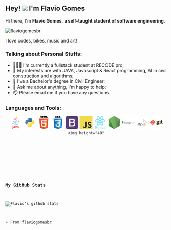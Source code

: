 ## Hey! <img src="https://raw.githubusercontent.com/iampavangandhi/iampavangandhi/master/gifs/Hi.gif" width="30px"> I'm Flavio Gomes

Hi there, I'm **Flavio Gomes**, **a self-taught student of software engineering**.
<p align="left"> <img src="https://komarev.com/ghpvc/?username=flaviogomesbr" alt="flaviogomesbr" /> </p> 

I love codes, bikes, music and art!

### Talking about Personal Stuffs:

- 👨🏽‍💻 I’m currently a fullstack student at RECODE pro; 
- 🤔 My interests are with JAVA, Javascript & React programming, AI in civil construction and algorithms;
- 💼 I've a Bachelor's degree in Civil Engineer;
- 💬 Ask me about anything, I'm happy to help;
- 📫 Please email me if you have any questions.

### Languages and Tools:

<p align="center">

  <div align="center">
  
<code><img height="40" 
src="https://raw.githubusercontent.com/devicons/devicon/master/icons/java/java-original-wordmark.svg"></code> <code><img height="40" src="https://raw.githubusercontent.com/github/explore/80688e429a7d4ef2fca1e82350fe8e3517d3494d/topics/python/python.png"></code> <code><img height="40" src="https://raw.githubusercontent.com/github/explore/80688e429a7d4ef2fca1e82350fe8e3517d3494d/topics/html/html.png"></code> <code><img height="40" src="https://raw.githubusercontent.com/github/explore/80688e429a7d4ef2fca1e82350fe8e3517d3494d/topics/css/css.png"></code> <code><img height="40" src="https://raw.githubusercontent.com/github/explore/80688e429a7d4ef2fca1e82350fe8e3517d3494d/topics/bootstrap/bootstrap.png"></code> <code><img height="40" src="https://raw.githubusercontent.com/github/explore/80688e429a7d4ef2fca1e82350fe8e3517d3494d/topics/javascript/javascript.png"></code> <code><img height="40" src="https://raw.githubusercontent.com/devicons/devicon/master/icons/react/react-original-wordmark.svg"></code> <code><img height="40" src="https://raw.githubusercontent.com/github/explore/80688e429a7d4ef2fca1e82350fe8e3517d3494d/topics/nodejs/nodejs.png"></code> <code><img height="40" src="https://raw.githubusercontent.com/github/explore/80688e429a7d4ef2fca1e82350fe8e3517d3494d/topics/mongodb/mongodb.png"></code> <code><img height="40" src="https://raw.githubusercontent.com/github/explore/80688e429a7d4ef2fca1e82350fe8e3517d3494d/topics/mysql/mysql.png"></code> <code><img height="40" src="https://raw.githubusercontent.com/github/explore/80688e429a7d4ef2fca1e82350fe8e3517d3494d/topics/git/git.png"></code> <code><img height="40" 

  </div>
  </p>



### My GitHub Stats

![Flavio's github stats](https://github-readme-stats.vercel.app/api?username=flaviogomesbr&show_icons=true&theme=radical)

⭐️ From [flaviogomesbr](https://github.com/flaviogomesbr)

